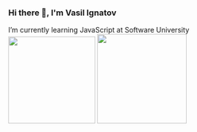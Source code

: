 ### Hi there 👋, I'm Vasil Ignatov

I’m currently learning JavaScript at Software University
<img src="https://camo.githubusercontent.com/68ff8c4b1688fd0dcd68c2d0fcbf337097b76bc449aa46e9f36c266a1ee3ba74/68747470733a2f2f6769746875622d726561646d652d73746174732e76657263656c2e6170702f6170692f746f702d6c616e67732f3f757365726e616d653d706f6c697a616e6f76266c61796f75743d636f6d70616374" height="175px" data-canonical-src="https://github-readme-stats.vercel.app/api/top-langs/?username=vasilignatov&amp;layout=compact" style="max-width: 100%;">
<img height="180em" src="https://github-readme-stats.vercel.app/api?username=vasilignatov&show_icons=true&hide_border=true&&count_private=true&include_all_commits=true" />
